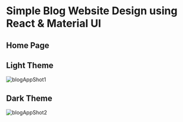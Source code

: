 # Simple Blog Website Design using React & Material UI

## Home Page

## Light Theme
![blogAppShot1](https://user-images.githubusercontent.com/54845047/118727954-7b11ec80-b7e8-11eb-9e3e-c664982d6db2.png)


## Dark Theme
![blogAppShot2](https://user-images.githubusercontent.com/54845047/118727960-7d744680-b7e8-11eb-8781-ed3d2ece5561.png)
